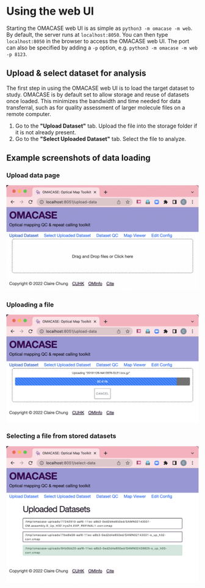 # Using the web UI

Starting the OMACASE web UI is as simple as `python3 -m omacase -m web`.
By default, the server runs at `localhost:8050`.
You can then type `localhost:8050` in the browser to access the OMACASE web UI.
The port can also be specified by adding a `-p` option, 
e.g. `python3 -m omacase -m web -p 8123`.

## Upload & select dataset for analysis

The first step in using the OMACASE web UI is to load the target dataset to study.
OMACASE is by default set to allow storage and reuse of datasets once loaded.
This minimizes the bandwidth and time needed for data transferral, 
such as for quality assessment of larger molecule files on a remote computer.

1. Go to the **"Upload Dataset"** tab. 
   Upload the file into the storage folder if it is not already present.
2. Go to the **"Select Uploaded Dataset"** tab. Select the file to analyze.

## Example screenshots of data loading
### Upload data page
![web_upload_data](_img/omacase-web-upload-data.png)
### Uploading a file
![web_upload_data](_img/omacase-web-uploading-data.png)
### Selecting a file from stored datasets
![web_select_data](_img/omacase-web-select-data.png)

